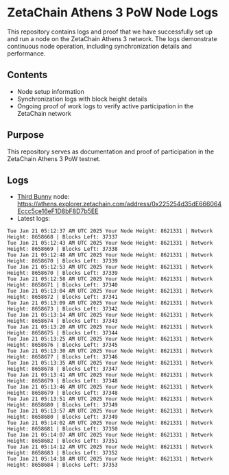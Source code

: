 # ZetaChain Athens 3 PoW Node Logs
This repository contains logs and proof that we have successfully set up and run a node on the ZetaChain Athens 3 network. The logs demonstrate continuous node operation, including synchronization details and performance.

## Contents
- Node setup information
- Synchronization logs with block height details
- Ongoing proof of work logs to verify active participation in the ZetaChain network

## Purpose
This repository serves as documentation and proof of participation in the ZetaChain Athens 3 PoW testnet.

## Logs

- [Third Bunny](https://thirdbunny.xyz/) node: https://athens.explorer.zetachain.com/address/0x225254d35dE666064Eccc5ce16eF1D8bF8D7b5EE
- Latest logs:
```
Tue Jan 21 05:12:37 AM UTC 2025 Your Node Height: 8621331 | Network Height: 8658668 | Blocks Left: 37337
Tue Jan 21 05:12:43 AM UTC 2025 Your Node Height: 8621331 | Network Height: 8658669 | Blocks Left: 37338
Tue Jan 21 05:12:48 AM UTC 2025 Your Node Height: 8621331 | Network Height: 8658670 | Blocks Left: 37339
Tue Jan 21 05:12:53 AM UTC 2025 Your Node Height: 8621331 | Network Height: 8658670 | Blocks Left: 37339
Tue Jan 21 05:12:58 AM UTC 2025 Your Node Height: 8621331 | Network Height: 8658671 | Blocks Left: 37340
Tue Jan 21 05:13:04 AM UTC 2025 Your Node Height: 8621331 | Network Height: 8658672 | Blocks Left: 37341
Tue Jan 21 05:13:09 AM UTC 2025 Your Node Height: 8621331 | Network Height: 8658673 | Blocks Left: 37342
Tue Jan 21 05:13:14 AM UTC 2025 Your Node Height: 8621331 | Network Height: 8658674 | Blocks Left: 37343
Tue Jan 21 05:13:20 AM UTC 2025 Your Node Height: 8621331 | Network Height: 8658675 | Blocks Left: 37344
Tue Jan 21 05:13:25 AM UTC 2025 Your Node Height: 8621331 | Network Height: 8658676 | Blocks Left: 37345
Tue Jan 21 05:13:30 AM UTC 2025 Your Node Height: 8621331 | Network Height: 8658677 | Blocks Left: 37346
Tue Jan 21 05:13:35 AM UTC 2025 Your Node Height: 8621331 | Network Height: 8658678 | Blocks Left: 37347
Tue Jan 21 05:13:41 AM UTC 2025 Your Node Height: 8621331 | Network Height: 8658679 | Blocks Left: 37348
Tue Jan 21 05:13:46 AM UTC 2025 Your Node Height: 8621331 | Network Height: 8658679 | Blocks Left: 37348
Tue Jan 21 05:13:51 AM UTC 2025 Your Node Height: 8621331 | Network Height: 8658680 | Blocks Left: 37349
Tue Jan 21 05:13:57 AM UTC 2025 Your Node Height: 8621331 | Network Height: 8658680 | Blocks Left: 37349
Tue Jan 21 05:14:02 AM UTC 2025 Your Node Height: 8621331 | Network Height: 8658681 | Blocks Left: 37350
Tue Jan 21 05:14:07 AM UTC 2025 Your Node Height: 8621331 | Network Height: 8658682 | Blocks Left: 37351
Tue Jan 21 05:14:12 AM UTC 2025 Your Node Height: 8621331 | Network Height: 8658683 | Blocks Left: 37352
Tue Jan 21 05:14:18 AM UTC 2025 Your Node Height: 8621331 | Network Height: 8658684 | Blocks Left: 37353
```
